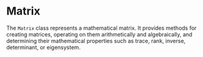 # Matrix

The `Matrix` class represents a mathematical matrix. It provides methods for
creating matrices, operating on them arithmetically and algebraically, and
determining their mathematical properties such as trace, rank, inverse,
determinant, or eigensystem.
